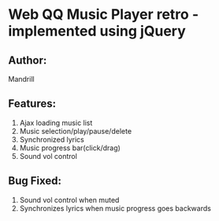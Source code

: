 # Web QQ Music Player retro - implemented using jQuery
## Author:
Mandrill

## Features:
1. Ajax loading music list
2. Music selection/play/pause/delete
3. Synchronized lyrics
4. Music progress bar(click/drag)
5. Sound vol control

## Bug Fixed:
1. Sound vol control when muted
2. Synchronizes lyrics when music progress goes backwards